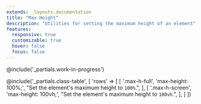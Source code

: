 ```yaml
---
extends: _layouts.documentation
title: "Max-Height"
description: "Utilities for setting the maximum height of an element"
features:
  responsive: true
  customizable: true
  hover: false
  focus: false
---
```


@include('_partials.work-in-progress')

@include('_partials.class-table', [
  'rows' => [
    [
      '.max-h-full',
      'max-height: 100%;',
      "Set the element's maximum height to <code>100%</code>.",
    ],
    [
      '.max-h-screen',
      'max-height: 100vh;',
      "Set the element's maximum height to <code>100vh</code>.",
    ],
  ]
])
